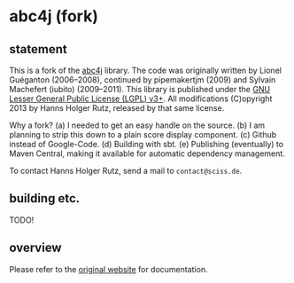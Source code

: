 # abc4j (fork)

## statement

This is a fork of the [abc4j](https://code.google.com/p/abc4j/) library. The code was originally written by Lionel Guéganton (2006–2008), continued by pipemakertjm (2009) and Sylvain Machefert (iubito) (2009–2011). This library is published under the [GNU Lesser General Public License (LGPL) v3+](https://raw.github.com/Sciss/abc4j/master/LICENSE). All modifications (C)opyright 2013 by Hanns Holger Rutz, released by that same license.

Why a fork? (a) I needed to get an easy handle on the source. (b) I am planning to strip this down to a plain score display component. (c) Github instead of Google-Code. (d) Building with sbt. (e) Publishing (eventually) to Maven Central, making it available for automatic dependency management.

To contact Hanns Holger Rutz, send a mail to `contact@sciss.de`.

## building etc.

TODO!

## overview

Please refer to the [original website](https://code.google.com/p/abc4j/) for documentation.
